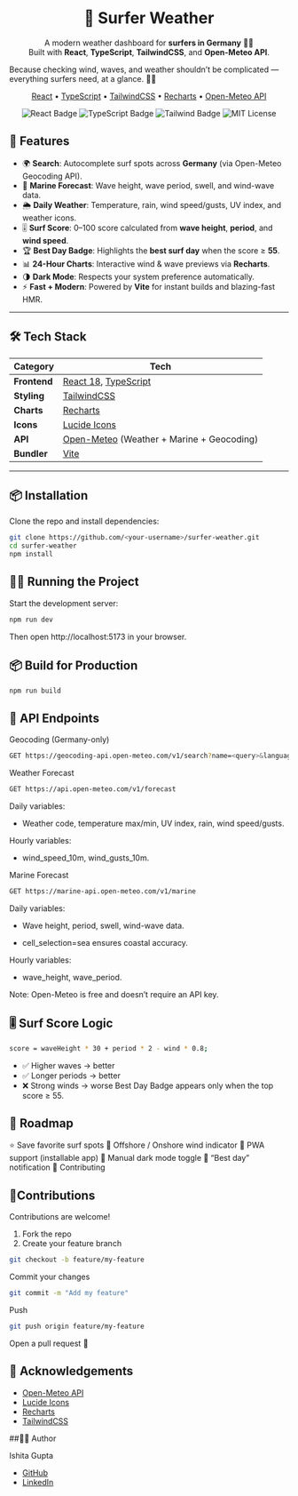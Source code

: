 <h1 align="center">🌊 Surfer Weather</h1>
<p align="center">
  A modern weather dashboard for <b>surfers in Germany</b> 🏄‍♂️<br/>
  Built with <b>React</b>, <b>TypeScript</b>, <b>TailwindCSS</b>, and <b>Open-Meteo API</b>.
</p>
<p>Because checking wind, waves, and weather shouldn’t be complicated —
everything surfers need, at a glance. 🏄‍♀️</p>

<p align="center">
  <a href="https://react.dev/">React</a> •
  <a href="https://www.typescriptlang.org/">TypeScript</a> •
  <a href="https://tailwindcss.com/">TailwindCSS</a> •
  <a href="https://recharts.org/">Recharts</a> •
  <a href="https://open-meteo.com/">Open-Meteo API</a>
</p>

<p align="center">
  <img src="https://img.shields.io/badge/React-18-blue?logo=react" alt="React Badge"/>
  <img src="https://img.shields.io/badge/TypeScript-5-blue?logo=typescript" alt="TypeScript Badge"/>
  <img src="https://img.shields.io/badge/TailwindCSS-3-38B2AC?logo=tailwind-css" alt="Tailwind Badge"/>
  <img src="https://img.shields.io/badge/License-MIT-green" alt="MIT License"/>
</p>


## 🚀 Features

- 🌍 **Search**: Autocomplete surf spots across **Germany** (via Open-Meteo Geocoding API).
- 🌊 **Marine Forecast**: Wave height, wave period, swell, and wind-wave data.
- 🌦️ **Daily Weather**: Temperature, rain, wind speed/gusts, UV index, and weather icons.
- 🎚️ **Surf Score**: 0–100 score calculated from **wave height**, **period**, and **wind speed**.
- 🏆 **Best Day Badge**: Highlights the **best surf day** when the score ≥ **55**.
- 📊 **24-Hour Charts**: Interactive wind & wave previews via **Recharts**.
- 🌗 **Dark Mode**: Respects your system preference automatically.
- ⚡ **Fast + Modern**: Powered by **Vite** for instant builds and blazing-fast HMR.

---

## 🛠️ Tech Stack

| Category        | Tech                                                  |
| -------------- | ----------------------------------------------------- |
| **Frontend**   | [React 18](https://react.dev/), [TypeScript](https://www.typescriptlang.org/) |
| **Styling**    | [TailwindCSS](https://tailwindcss.com/)               |
| **Charts**     | [Recharts](https://recharts.org/)                     |
| **Icons**      | [Lucide Icons](https://lucide.dev/)                   |
| **API**        | [Open-Meteo](https://open-meteo.com/) (Weather + Marine + Geocoding) |
| **Bundler**    | [Vite](https://vitejs.dev/)                           |

---

## 📦 Installation

Clone the repo and install dependencies:

```bash
git clone https://github.com/<your-username>/surfer-weather.git
cd surfer-weather
npm install
```

## 🏃‍♂️ Running the Project
Start the development server:
```bash
npm run dev
```
Then open http://localhost:5173 in your browser.

## 📦 Build for Production

```bash
npm run build
```

## 🔗 API Endpoints
Geocoding (Germany-only)
```bash
GET https://geocoding-api.open-meteo.com/v1/search?name=<query>&language=de&countryCode=DE&count=8
```
Weather Forecast
```bash
GET https://api.open-meteo.com/v1/forecast
```

Daily variables:

- Weather code, temperature max/min, UV index, rain, wind speed/gusts.

Hourly variables:

- wind_speed_10m, wind_gusts_10m.

Marine Forecast
```bash
GET https://marine-api.open-meteo.com/v1/marine
```

Daily variables:

- Wave height, period, swell, wind-wave data.

- cell_selection=sea ensures coastal accuracy.

Hourly variables:

- wave_height, wave_period.

Note: Open-Meteo is free and doesn’t require an API key.

## 🎚️ Surf Score Logic
```bash
score = waveHeight * 30 + period * 2 - wind * 0.8;
```
- ✅ Higher waves → better
- ✅ Longer periods → better
- ❌ Strong winds → worse
Best Day Badge appears only when the top score ≥ 55.

## 🚀 Roadmap
 ⭐ Save favorite surf spots
 🧭 Offshore / Onshore wind indicator
 📲 PWA support (installable app)
 🌙 Manual dark mode toggle
 🔔 “Best day” notification
 🤝 Contributing

## 🤝Contributions 
Contributions are welcome!
1. Fork the repo
2. Create your feature branch
```bash
git checkout -b feature/my-feature
```

Commit your changes
```bash
git commit -m "Add my feature"
```

Push
```bash
git push origin feature/my-feature
```
Open a pull request 🎉

## 🙌 Acknowledgements
- [Open-Meteo API](https://open-meteo.com/)
- [Lucide Icons](https://lucide.dev/)
- [Recharts](https://recharts.org/)
- [TailwindCSS](https://tailwindcss.com/)

##👩‍💻 Author

Ishita Gupta
- [GitHub](https://github.com/ishitaa9)
- [LinkedIn](https://www.linkedin.com/in/ishita-gupta-b887241a3/)
